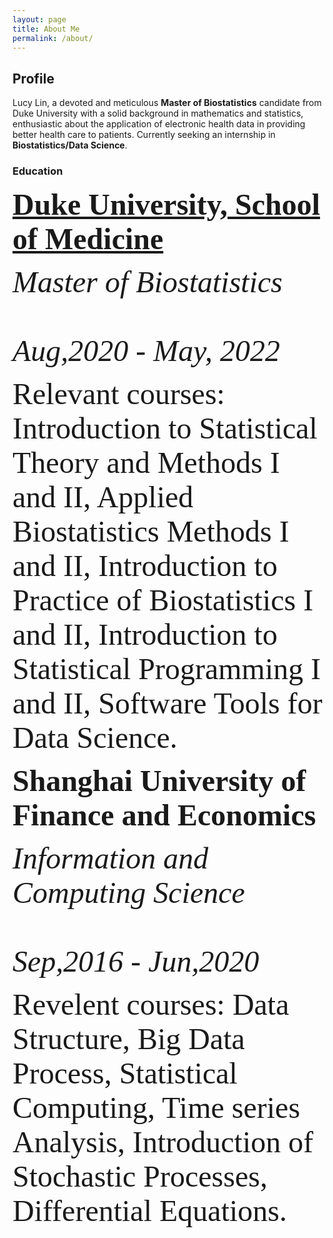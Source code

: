 ```yaml
---
layout: page
title: About Me
permalink: /about/
---
```

## Profile
Lucy Lin, a devoted and meticulous **Master of Biostatistics** candidate from Duke University with a solid background in mathematics and statistics, enthusiastic about the application of electronic health data in providing better health care to patients. Currently seeking an internship in **Biostatistics/Data Science**. 

### Education
**<font size="10" face="Garamond">[Duke University, School of Medicine](https://biostat.duke.edu/)</font>**

_<font size="10" face="Garamond">Master of Biostatistics &emsp;&emsp;&emsp;&emsp;&emsp;&emsp;&emsp;&emsp;&emsp;   Aug,2020 - May, 2022</font>_

<font size="9" face="Garamond">Relevant courses: Introduction to Statistical Theory and Methods I and II, Applied Biostatistics Methods I and II, Introduction to Practice of Biostatistics I and II, Introduction to Statistical Programming I and II, Software Tools for Data Science. </font><br/>

**<font size="10" face="Garamond">Shanghai University of Finance and Economics</font>**

_<font size="10" face="Garamond">Information and Computing Science &emsp;&emsp;&emsp;&emsp;&emsp;&emsp;&emsp;&emsp;&emsp; Sep,2016 - Jun,2020</font>_

<font size="9" face="Garamond">Revelent courses: Data Structure, Big Data Process, Statistical Computing, Time series Analysis, Introduction of Stochastic Processes, Differential Equations.</font><br/>






